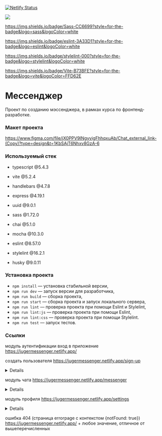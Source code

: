 [![Netlify Status](https://api.netlify.com/api/v1/badges/3182eb1c-219a-4f0a-aef6-91bf21039bf5/deploy-status)](https://app.netlify.com/sites/jugermessenger/deploys)

<img src="https://img.shields.io/badge/TypeScript-007ACC?style=for-the-badge&logo=typescript&logoColor=white" />

https://img.shields.io/badge/Sass-CC6699?style=for-the-badge&logo=sass&logoColor=white

https://img.shields.io/badge/eslint-3A33D1?style=for-the-badge&logo=eslint&logoColor=white

https://img.shields.io/badge/stylelint-000?style=for-the-badge&logo=stylelint&logoColor=white

https://img.shields.io/badge/Vite-B73BFE?style=for-the-badge&logo=vite&logoColor=FFD62E

# Мессенджер

Проект по созданию мэссенджера, в рамках курса по фронтенд-разработке.

### Макет проекта

https://www.figma.com/file/jX0PPV9INgyvigFhhqxuAb/Chat_external_link-(Copy)?type=design&t=1KbSAjT6Nhxv8GzA-6

### Используемый стек

- typescript @5.4.3
- vite @5.2.4
- handlebars @4.7.8
- express @4.19.1
- uuid @9.0.1

- sass @1.72.0
- chai @5.1.0
- mocha @10.3.0
- eslint @8.57.0
- stylelint @16.2.1
- husky @9.0.11

### Установка проекта

- `npm install` — установка стабильной версии,
- `npm run dev` — запуск версии для разработчика,
- `npm run build` — сборка проекта,
- `npm run start` — сборка проекта и запуск локального сервера,
- `npm run lint` — проверка проекта при помощи Eslint и Stylelint,
- `npm run lint:js` — проверка проекта при помощи Eslint,
- `npm run lint:css` — проверка проекта при помощи Stylelint.
- `npm run test` — запуск тестов.

###

### Ссылки

модуль аутентификации
вход в приложение
https://jugermessenger.netlify.app/

создать пользователя
https://jugermessenger.netlify.app/sign-up

<details>

> При нажатии на кнопки SignUp и LogIn происходит переключение между формами.

> Есть валидация по blur у каждого элемента input по отдельности, а также повторная при отправке формы.

> При прохождении валидации в консоль выводятся введенные данные формы.

</details>

модуль чата
https://jugermessenger.netlify.app/messenger

<details>

> При нажатии на кнопку Profile происходит переход в модуль профиля.

> У формы отправки сообщения есть валидация при отправке формы (кнопка формы со стрелкой send message).

> При прохождении валидации в консоль выводятся введенные данные формы.

> Слева находится превью доступных чатов, клик по чату выводит его содрежимое в основной раздел модуля.

> В основном разделе модуля отображаются полученные/отправленные сообщения, в правом верхнем углу выпадающее меню для добалвения/удаления пользователя из чата, а также удаления активного чата.

> Клик по изображению аватара чата открывает модальное окно для его замены.

> Левый верхний угол - форма фильтрации превью доступных чатов. При введении фильтра над формой появляется соответствующий бейдж, клик по бейджу приводит к сбросу фильтра.

</details>

модуль профиля
https://jugermessenger.netlify.app/settings

<details>

> При нажатии на кнопку Change profile происходит переход в форму редактирования профиля.
> При нажатии на кнопку Change password происходит переход в форму редактирования пароля.
> При нажатии на кнопку со стрелкой Step back происходит переход из форм в начальное меню, из начального - в модуль чата.

> Есть валидация по blur у каждого элемента input по отдельности (за исключением элемента Old password в форме Change password), а также повторная при отправке формы.

> При провале валидации в консоль выводится соответствующее сообщение, при прохождении - данные формы.

> Клик по изображению аватара пользователя открывает модальное окно для его замены.

</details>

ошибка 404 (страница errorpage с контекстом {notFound: true})
https://jugermessenger.netlify.app/ + любое значение, отличное от вышеперечисленных

